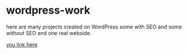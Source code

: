 # wordpress-work

here are many projects created on WordPress some with SEO and some without SEO and one real webside.

[you link here](https://drive.google.com/drive/folders/1PTNij9YhT8BYmtUj04KE0ADewUTHzpBt)

